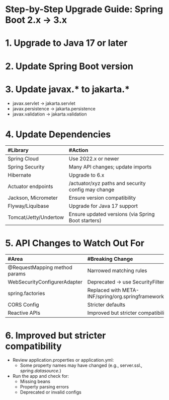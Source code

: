 # Step-by-Step Upgrade Guide: Spring Boot 2.x → 3.x
# 1. Upgrade to Java 17 or later
# 2. Update Spring Boot version
# 3. Update javax.* to jakarta.*
* javax.servlet → jakarta.servlet
* javax.persistence → jakarta.persistence
* javax.validation → jakarta.validation
# 4. Update Dependencies
| #Library  | #Action |
 | :--- | :--- | 
 |Spring Cloud | Use 2022.x or newer |
 |Spring Security | Many API changes; update imports |
 |Hibernate | Upgrade to 6.x |
 |Actuator endpoints | /actuator/xyz paths and security config may change |
 |Jackson, Micrometer | Ensure version compatibility |
 |Flyway/Liquibase | Upgrade for Java 17 support |
 |Tomcat/Jetty/Undertow | Ensure updated versions (via Spring Boot starters) |
# 5. API Changes to Watch Out For
| #Area  | #Breaking Change |
| :--- | :--- | 
|@RequestMapping method params | Narrowed matching rules |
|WebSecurityConfigurerAdapter | Deprecated → use SecurityFilterChain bean |
|spring.factories | Replaced with META-INF/spring/org.springframework.boot.autoconfigure.AutoConfiguration.imports |
|CORS Config | Stricter defaults |
|Reactive APIs | Improved but stricter compatibility |
# 6. Improved but stricter compatibility
* Review application.properties or application.yml:
  * Some property names may have changed (e.g., server.ssl.*, spring.datasource.*)
* Run the app and check for:
  * Missing beans
  * Property parsing errors
  * Deprecated or invalid configs


























